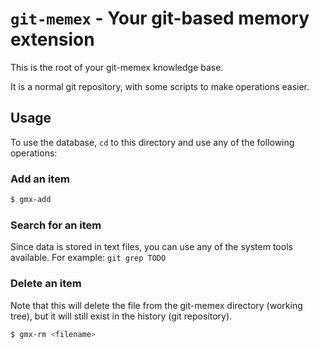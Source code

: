 # `git-memex` - Your git-based memory extension

This is the root of your git-memex knowledge base.

It is a normal git repository, with some scripts to make operations easier.

## Usage

To use the database, `cd` to this directory and use any of the following
operations:

### Add an item
```bash
$ gmx-add
```

### Search for an item

Since data is stored in text files, you can use any of the system tools
available. For example: `git grep TODO`


### Delete an item

Note that this will delete the file from the git-memex directory (working
tree), but it will still exist in the history (git repository).

```bash
$ gmx-rm <filename>
```
